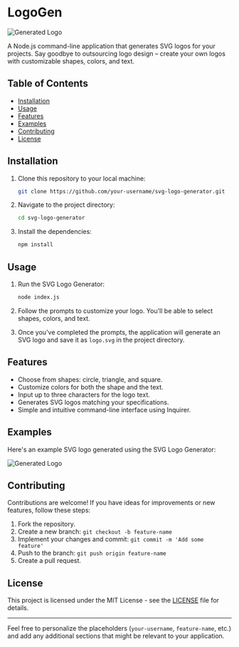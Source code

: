 # LogoGen

![Generated Logo](examples/logo.svg)

A Node.js command-line application that generates SVG logos for your projects. Say goodbye to outsourcing logo design – create your own logos with customizable shapes, colors, and text.

## Table of Contents

- [Installation](#installation)
- [Usage](#usage)
- [Features](#features)
- [Examples](#examples)
- [Contributing](#contributing)
- [License](#license)

## Installation

1. Clone this repository to your local machine:

   ```sh
   git clone https://github.com/your-username/svg-logo-generator.git
   ```

2. Navigate to the project directory:

   ```sh
   cd svg-logo-generator
   ```

3. Install the dependencies:

   ```sh
   npm install
   ```

## Usage

1. Run the SVG Logo Generator:

   ```sh
   node index.js
   ```

2. Follow the prompts to customize your logo. You'll be able to select shapes, colors, and text.

3. Once you've completed the prompts, the application will generate an SVG logo and save it as `logo.svg` in the project directory.

## Features

- Choose from shapes: circle, triangle, and square.
- Customize colors for both the shape and the text.
- Input up to three characters for the logo text.
- Generates SVG logos matching your specifications.
- Simple and intuitive command-line interface using Inquirer.

## Examples

Here's an example SVG logo generated using the SVG Logo Generator:

![Generated Logo](examples/logo.svg)

## Contributing

Contributions are welcome! If you have ideas for improvements or new features, follow these steps:

1. Fork the repository.
2. Create a new branch: `git checkout -b feature-name`
3. Implement your changes and commit: `git commit -m 'Add some feature'`
4. Push to the branch: `git push origin feature-name`
5. Create a pull request.

## License

This project is licensed under the MIT License - see the [LICENSE](LICENSE) file for details.

---

Feel free to personalize the placeholders (`your-username`, `feature-name`, etc.) and add any additional sections that might be relevant to your application.
